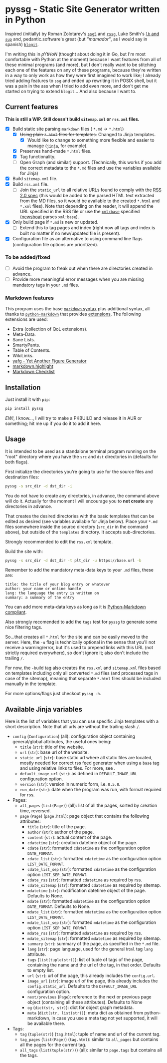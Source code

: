 # pyssg - Static Site Generator written in Python

Inspired (initially) by Roman Zolotarev's [`ssg5`](https://rgz.ee/bin/ssg5) and [`rssg`](https://rgz.ee/bin/rssg), Luke Smith's [`lb` and `sup`](https://github.com/LukeSmithxyz/lb) and, pedantic.software's great (but *"mamador"*, as I would say in spanish) [`blogit`](https://pedantic.software/git/blogit/).

I'm writing this in *pYtHoN* (thought about doing it in Go, but I'm most comfortable with Python at the moment) because I want features from all of these minimal programs (and more), but I don't really want to be stitching each one of the features on any of these programs, because they're written in a way to only work as how they were first imagined to work like; I already tried adding features to `ssg` and ended up rewriting it in POSIX shell, but it was a pain in the ass when I tried to add even more, and don't get me started on trying to extend `blogit`... And also because I want to.

## Current features

**This is still a WIP. Still doesn't build `sitemap.xml` or `rss.xml` files.**

- [x] Build static site parsing `markdown` files ( `*.md` -> `*.html`)
	- [x] ~~Using plain `*.html` files for templates.~~ Changed to Jinja templates.
		- [x] Would like to change to something more flexible and easier to manage ([`jinja`](https://jinja.palletsprojects.com/en/3.0.x/), for example).
	- [x] Preserves hand-made `*.html` files.
	- [x] Tag functionality.
	- [ ] Open Graph (and similar) support. (Technically, this works if you add the correct metadata to the `*.md` files and use the variables available for Jinja)
- [x] Build `sitemap.xml` file.
- [x] Build `rss.xml` file.
	- [ ] Join the `static_url` to all relative URLs found to comply with the [RSS 2.0 spec](https://validator.w3.org/feed/docs/rss2.html) (this would be added to the parsed HTML text extracted from the MD files, so it would be available to the created `*.html` and `*.xml` files). Note that depending on the reader, it will append the URL specified in the RSS file or use the [`xml:base`](https://www.rssboard.org/news/151/relative-links) specified ([newsboat](https://newsboat.org/) parses `xml:base`).
- [x] Only build page if `*.md` is new or updated.
	- [ ] Extend this to tag pages and index (right now all tags and index is built no matter if no new/updated file is present).
- [x] Configuration file as an alternative to using command line flags (configuration file options are prioritized).

### To be added/fixed

- [ ] Avoid the program to freak out when there are directories created in advance.
- [ ] Provide more meaningful error messages when you are missing mandatory tags in your `.md` files.

### Markdown features

This program uses the base [`markdown` syntax](https://daringfireball.net/projects/markdown/syntax) plus additional syntax, all thanks to [`python-markdown`](https://python-markdown.github.io/) that provides [extensions](https://python-markdown.github.io/extensions/). The following extensions are used:

- Extra (collection of QoL extensions).
- Meta-Data.
- Sane Lists.
- SmartyPants.
- Table of Contents.
- WikiLinks.
- [yafg - Yet Another Figure Generator](https://git.sr.ht/~ferruck/yafg)
- [markdown.highlight](https://github.com/ribalba/markdown.highlight)
- [Markdown Checklist](https://github.com/FND/markdown-checklist)

## Installation

Just install it with `pip`:

```sh
pip install pyssg
```

*EW!*, I know..., I will try to make a PKBUILD and release it in AUR or something; hit me up if you do it to add it here.

## Usage

It is intended to be used as a standalone terminal program running on the "root" directory where you have the `src` and `dst` directories in (defaults for both flags).

First initialize the directories you're going to use for the source files and destination files:

```sh
pyssg -s src_dir -d dst_dir -i
```
You do not have to create any directories, in advance, the command above will do it.
Actually for the moment I will encourage you to **not create** any directories in advance.

That creates the desired directories with the basic templates that can be edited as desired (see variables available for Jinja below). Place your `*.md` files somewhere inside the source directory (`src_dir` in the command above), but outside of the `templates` directory. It accepts sub-directories.

Strongly recommended to edit the `rss.xml` template.

Build the site with:

```sh
pyssg -s src_dir -d dst_dir -t plt_dir -u https://base.url -b
```

Remember to add the mandatory meta-data keys to your `.md` files, these are:

```
title: the title of your blog entry or whatever
author: your name or online handle
lang: the language the entry is written on
summary: a summary of the entry
```

You can add more meta-data keys as long as it is [Python-Markdown compliant](https://python-markdown.github.io/extensions/meta_data/).

Also strongly recomended to add the `tags` test for `pyssg` to generate some nice filtering tags.

So...that creates all `*.html` for the site and can be easily moved to the server. Here, the `-u` flag is technically optional in the sense that you'll not receive a warning/error, but it's used to prepend links with this URL (not strictly required everywhere), so don't ignore it; also don't include the trailing `/`.

For now, the `-b`uild tag also creates the `rss.xml` and `sitemap.xml` files based on templates including only all converted `*.md` files (and processed tags in case of the sitemap), meaning that separate `*.html` files should be included manually in the template.

For more options/flags just checkout `pyssg -h`.

## Available Jinja variables

Here is the list of variables that you can use specific Jinja templates with a short description. Note that all urls are without the trailing slash `/`.

- `config` (`Configuration`) (all): configuration object containing general/global attributes, the useful ones being:
	- `title` (`str`): title of the website.
	- `url` (`str`): base url of the website.
	- `static_url` (`str`): base static url where all static files are located, mostly needed for correct rss feed generator when using a `base` tag and using relative links to files. For more, see [<base>](https://developer.mozilla.org/en-US/docs/Web/HTML/Element/base).
	- `default_image_url` (`str`): as defined in `DEFAULT_IMAGE_URL` configuration option.
	- `version` (`str`): version in numeric form, i.e. `0.5.0`.
	- `run_date` (`str`): date when the program was run, with format required for rss.
- Pages:
	- `all_pages` (`list(Page)`) (all): list of all the pages, sorted by creation time, reversed.
	- `page` (`Page`) (`page.html`): page object that contains the following attributes:
		- `title` (`str`): title of the page.
		- `author` (`str`): author of the page.
		- `content` (`str`): actual content of the page.
		- `cdatetime` (`str`): creation datetime object of the page.
		- `cdate` (`str`): formatted `cdatetime` as the configuration option `DATE_FORMAT`.
		- `cdate_list` (`str`): formatted `cdatetime` as the configuration option `LIST_DATE_FORMAT`.
		- `cdate_list_sep` (`str`): formatted `cdatetime` as the configuration option `LIST_SEP_DATE_FORMAT`.
		- `cdate_rss` (`str`): formatted `cdatetime` as required by rss.
		- `cdate_sitemap` (`str`): formatted `cdatetime` as required by sitemap.
		- `mdatetime` (`str`): modification datetime object of the page. Defaults to None.
		- `mdate` (`str`): formatted `mdatetime` as the configuration option `DATE_FORMAT`. Defaults to None.
		- `mdate_list` (`str`): formatted `mdatetime` as the configuration option `LIST_DATE_FORMAT`.
		- `mdate_list_sep` (`str`): formatted `mdatetime` as the configuration option `LIST_SEP_DATE_FORMAT`.
		- `mdate_rss` (`str`): formatted `mdatetime` as required by rss.
		- `mdate_sitemap` (`str`): formatted `mdatetime` as required by sitemap.
		- `summary` (`str`): summary of the page, as specified in the `*.md` file.
		- `lang` (`str`): page language, used for the general `html` tag `lang` attribute.
		- `tags` (`list(tuple(str))`): list of tuple of tags of the page, containing the name and the url of the tag, in that order. Defaults to empty list.
		- `url` (`str`): url of the page, this already includes the `config.url`.
		- `image_url` (`str`): image url of the page, this already includes the `config.static_url`. Defaults to the `DEFAULT_IMAGE_URL` configuration option.
		- `next/previous` (`Page`): reference to the next or previous page object (containing all these attributes). Defaults to None
		- `og` (`dict(str, str)`): dict for object graph metadata.
		- `meta` (`dict(str, list(str))`): meta dict as obtained from python-markdown, in case you use a meta tag not yet supported, it will be available there.
- Tags:
	- `tag` (`tuple(str)`) (`tag.html`): tuple of name and url of the current tag.
	- `tag_pages` (`list(Page)`) (`tag.html`): similar to `all_pages` but contains all the pages for the current tag.
	- `all_tags` (`list(tuple(str))`) (all): similar to `page.tags` but contains all the tags.
